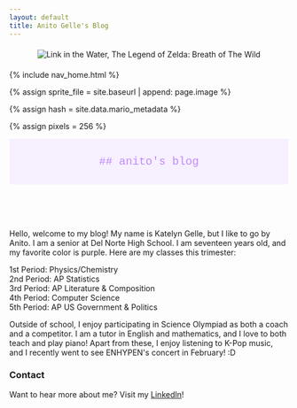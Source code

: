 ```yaml
---
layout: default
title: Anito Gelle's Blog
---
```


<div style="text-align: center; margin-top: 20px; margin-bottom: 20px;">
  <img src="{{site.baseurl}}/images/anito/wadelink.gif" alt="Link in the Water, The Legend of Zelda: Breath of The Wild" />
</div>  

<!-- Liquid:  statements -->

<!-- Include submenu from _includes to top of pages -->
{% include nav_home.html %}
<!--- Concatenation of site URL to frontmatter image  --->
{% assign sprite_file = site.baseurl | append: page.image %}
<!--- Has is a list variable containing mario metadata for sprite --->
{% assign hash = site.data.mario_metadata %}  
<!--- Size width/height of Sprit images --->
{% assign pixels = 256 %} 

<html lang="en">
<head>
  <meta charset="UTF-8">
  <meta name="viewport" content="width=device-width, initial-scale=1.0">
  <title>anito's blog! :D</title>
  <style>
    .header {
      padding: 30px;
      background: #f7f0ff;
      color: #bf87ff;
      font-family: Courier New;
      font-size: 20px;
    }
  </style>
</head>
<body>

<header class="header">
  ## anito's blog
</header>

<!-- Rest of your HTML content -->

</body>
</html>

Hello, welcome to my blog! My name is Katelyn Gelle, but I like to go by Anito. I am a senior at Del Norte High School. I am seventeen years old, and my favorite color is purple. Here are my classes this trimester:

<!--to make things appear on separate lines, add two spaces after each "line"-->
1st Period: Physics/Chemistry  
2nd Period: AP Statistics  
3rd Period: AP Literature & Composition  
4th Period: Computer Science  
5th Period: AP US Government & Politics  

Outside of school, I enjoy participating in Science Olympiad as both a coach and a competitor. I am a tutor in English and mathematics, and I love to both teach and play piano! Apart from these, I enjoy listening to K-Pop music, and I recently went to see ENHYPEN's concert in February! :D

### Contact

Want to hear more about me? Visit my [LinkedIn](https://www.linkedin.com/in/katelyn-gelle-6b225b278/)!
